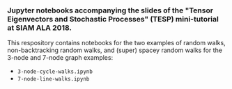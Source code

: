 ### Jupyter notebooks accompanying the slides of the "Tensor Eigenvectors and Stochastic Processes" (TESP) mini-tutorial at SIAM ALA 2018.

This respository contains notebooks for the two examples of random walks, non-backtracking random walks, and (super) spacey random walks for the 3-node and 7-node graph examples:

- `3-node-cycle-walks.ipynb`
- `7-node-line-walks.ipynb`



